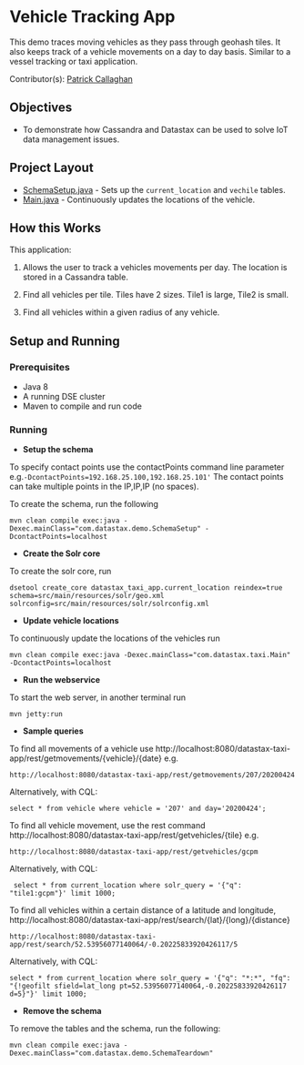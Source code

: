 # Vehicle Tracking App

This demo traces moving vehicles as they pass through geohash tiles. It also keeps track of a vehicle movements on a day to day basis. Similar to a vessel tracking or taxi application.  

Contributor(s): [Patrick Callaghan](https://github.com/PatrickCallaghan)

## Objectives
* To demonstrate how Cassandra and Datastax can be used to solve IoT data management issues.

## Project Layout
* [SchemaSetup.java](/src/main/java/com/datastax/demo/SchemaSetup.java) - Sets up the `current_location` and `vechile` tables.
* [Main.java](/src/main/java/com/datastax/banking/Main.java) - Continuously updates the locations of the vehicle.

## How this Works
This application:

1. Allows the user to track a vehicles movements per day. The location is stored in a Cassandra table.

2. Find all vehicles per tile. Tiles have 2 sizes. Tile1 is large, Tile2 is small.

3. Find all vehicles within a given radius of any vehicle.

## Setup and Running

### Prerequisites

* Java 8
* A running DSE cluster
* Maven to compile and run code

### Running
* **Setup the schema**

To specify contact points use the contactPoints command line parameter e.g.`-DcontactPoints=192.168.25.100,192.168.25.101'`
The contact points can take multiple points in the IP,IP,IP (no spaces).

To create the schema, run the following

	mvn clean compile exec:java -Dexec.mainClass="com.datastax.demo.SchemaSetup" -DcontactPoints=localhost

* **Create the Solr core**

To create the solr core, run

	dsetool create_core datastax_taxi_app.current_location reindex=true schema=src/main/resources/solr/geo.xml solrconfig=src/main/resources/solr/solrconfig.xml

* **Update vehicle locations**

To continuously update the locations of the vehicles run

	mvn clean compile exec:java -Dexec.mainClass="com.datastax.taxi.Main" -DcontactPoints=localhost

* **Run the webservice**

To start the web server, in another terminal run

	mvn jetty:run  

* **Sample queries**

To find all movements of a vehicle use http://localhost:8080/datastax-taxi-app/rest/getmovements/{vehicle}/{date} e.g.

	http://localhost:8080/datastax-taxi-app/rest/getmovements/207/20200424

Alternatively, with CQL:

	select * from vehicle where vehicle = '207' and day='20200424';

To find all vehicle movement, use the rest command http://localhost:8080/datastax-taxi-app/rest/getvehicles/{tile} e.g.

	http://localhost:8080/datastax-taxi-app/rest/getvehicles/gcpm

Alternatively, with CQL:

	 select * from current_location where solr_query = '{"q": "tile1:gcpm"}' limit 1000;


To find all vehicles within a certain distance of a latitude and longitude, http://localhost:8080/datastax-taxi-app/rest/search/{lat}/{long}/{distance}

	http://localhost:8080/datastax-taxi-app/rest/search/52.53956077140064/-0.20225833920426117/5

Alternatively, with CQL:

	select * from current_location where solr_query = '{"q": "*:*", "fq": "{!geofilt sfield=lat_long pt=52.53956077140064,-0.20225833920426117 d=5}"}' limit 1000;

* **Remove the schema**

To remove the tables and the schema, run the following:

	mvn clean compile exec:java -Dexec.mainClass="com.datastax.demo.SchemaTeardown"

